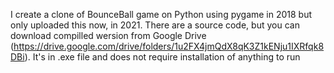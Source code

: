 I create a clone of BounceBall game on Python using pygame in 2018 but only uploaded this now, in 2021.
There are a source code, but you can download compilled wersion from Google Drive (https://drive.google.com/drive/folders/1u2FX4jmQdX8qK3Z1kENju1IXRfqk8DBi).
It's in .exe file and does not require installation of anything to run
